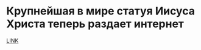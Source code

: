 # Крупнейшая в мире статуя Иисуса Христа теперь раздает интернет



[LINK](https://varlamov.ru/2894433.html)